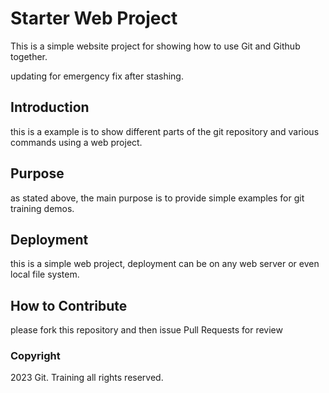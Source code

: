 # Starter Web Project

This is a simple website project for 
showing how to use Git and Github together.

updating for emergency fix after stashing.


## Introduction

this is a example is to show different parts 
of the git repository and various commands
using a web project.

## Purpose

as stated above, the main purpose is to
provide simple examples for git training
demos.

## Deployment

this is a simple web project, deployment
can be on any web server or even local 
file system.

## How to Contribute

please fork this repository  and then issue Pull 
Requests for review
### Copyright

2023 Git. Training all rights reserved.